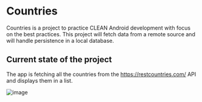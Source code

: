 # Countries

Countries is a project to practice CLEAN Android development with focus on the best practices. This project will fetch data from a remote source and will handle persistence in a local database. 

## Current state of the project

The app is fetching all the countries from the https://restcountries.com/ API and displays them in a list.

![image](https://github.com/jibjoub/Countries/assets/46657670/e66eda71-8400-4874-8e73-e8e59d0966c3)



